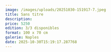 ```yaml
---
image: /images/uploads/20251030-151917-7.jpeg
title: Sans titre
description: 
price: 5250
edition: 3/3 disponibles
format: 100 x 70 cm
galerie: Naples
date: 2025-10-30T15:19:17.287768
---
```

